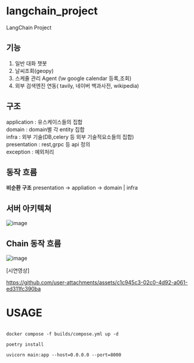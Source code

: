 # langchain_project
LangChain Project


## 기능  
1. 일반 대화 챗봇  
2. 날씨조회(geopy)  
3. 스케쥴 관리 Agent (\w google calendar 등록,조회)   
4. 외부 검색엔진 연동( tavily, 네이버 백과사전, wikipedia)  


## 구조 
application : 유스케이스들의 집합  
domain : domain별 각 entity 집합     
infra : 외부 기술(DB,celery 등 외부 기술적요소들의 집합)  
presentation : rest,grpc 등 api 정의  
exception : 예외처리     


## 동작 흐름 
**비순환 구조** 
presentation -> appliation -> domain | infra

## 서버 아키텍쳐

![image](https://github.com/user-attachments/assets/2c427d15-1ee9-46c8-bc27-3924282b067b)



## Chain 동작 흐름 

![image](https://github.com/user-attachments/assets/a33cb157-15ec-4f0a-84ff-3eeb2a281033)




[시연영상]




https://github.com/user-attachments/assets/c1c945c3-02c0-4d92-a061-ed311fc390ba





# USAGE

```

docker compose -f builds/compose.yml up -d

poetry install

uvicorn main:app --host=0.0.0.0 --port=8000
```

